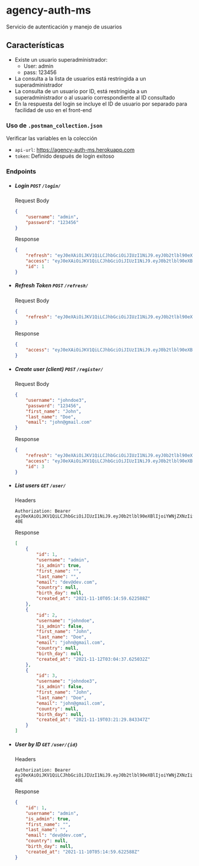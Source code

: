 # agency-auth-ms

Servicio de autenticación y manejo de usuarios

## Características

- Existe un usuario superadministrador:
    - User: admin
    - pass: 123456
- La consulta a la lista de usuarios está restringida a un superadministrador
- La consulta de un usuario por ID, está restringida a un superadministrador o al usuario correspondiente al ID consultado
- En la respuesta del login se incluye el ID de usuario por separado para facilidad de uso en el front-end

### Uso de `.postman_collection.json`

Verificar las variables en la colección

- `api-url`: https://agency-auth-ms.herokuapp.com
- `token`: Definido después de login exitoso

### Endpoints

- ##### Login `POST` `/login/`
  Request Body
  ```json
  {
      "username": "admin",
      "password": "123456"
  }
  ```
  Response
  ```json
  {
      "refresh": "eyJ0eXAiOiJKV1QiLCJhbGciOiJIUzI1NiJ9.eyJ0b2tlbl90eXBlIjoicmVmcmVzaCIsImV4cCI6MTYzNzM3ODI5NCwianRpIjoiZGE1ODgwMzg5NjVhNDVlNGI3OWI1YjgyY2ZjZjVmOTAiLCJ1c2VyX2lkIjoxfQ.8B5lXoY3ZyAz3PhwgQac_0cYRQuCFo24WZQMH1-zMWg",
      "access": "eyJ0eXAiOiJKV1QiLCJhbGciOiJIUzI1NiJ9.eyJ0b2tlbl90eXBlIjoiYWNjZXNzIiwiZXhwIjoxNjM3MjkyNDk0LCJqdGkiOiJmNGQyM2FlMGVmNmM0M2VjOGI2OWMzYWE5YTE4YzU4ZCIsInVzZXJfaWQiOjF9.pyQH2O1hJyOfgxDEneOYWgOOfmuz1ehOvaaydK4K4EU",
      "id": 1
  }
  ```



- ##### Refresh Token `POST` `/refresh/`
  Request Body
  ```json
  {
      "refresh": "eyJ0eXAiOiJKV1QiLCJhbGciOiJIUzI1NiJ9.eyJ0b2tlbl90eXBlIjoicmVmcmVzaCIsImV4cCI6MTYzNzM3ODI5NCwianRpIjoiZGE1ODgwMzg5NjVhNDVlNGI3OWI1YjgyY2ZjZjVmOTAiLCJ1c2VyX2lkIjoxfQ.8B5lXoY3ZyAz3PhwgQac_0cYRQuCFo24WZQMH1-zMWg"
  }
  ```
  Response
  ```json
  {
      "access": "eyJ0eXAiOiJKV1QiLCJhbGciOiJIUzI1NiJ9.eyJ0b2tlbl90eXBlIjoiYWNjZXNzIiwiZXhwIjoxNjM3MjkyNjA1LCJqdGkiOiJlYTFjYzIyMmFlZTM0MTI2OGIyNDc0OTZmMWViYTY1ZiIsInVzZXJfaWQiOjF9.ZRGJ9KbCW_MGu78c6e9uhtW24dqsaYYDtWxitv9-40E"
  }
  ```



- ##### Create user (client) `POST` `/register/`
  Request Body
  ```json
  {
      "username": "johndoe3",
      "password": "123456",
      "first_name": "John",
      "last_name": "Doe",
      "email": "john@gmail.com"
  }
  ```
  Response
  ```json
  {
      "refresh": "eyJ0eXAiOiJKV1QiLCJhbGciOiJIUzI1NiJ9.eyJ0b2tlbl90eXBlIjoicmVmcmVzaCIsImV4cCI6MTYzNzM3ODQ5MCwianRpIjoiM2RkNjQ4ZDY1Njk1NGY3ZGJjMTEwMDIwYzQ5ZWUxOWYiLCJ1c2VyX2lkIjozfQ.-Y2ZtC9tJvaIygg07E1OeWbig6LTZgbNsdvt2L7j8zM",
      "access": "eyJ0eXAiOiJKV1QiLCJhbGciOiJIUzI1NiJ9.eyJ0b2tlbl90eXBlIjoiYWNjZXNzIiwiZXhwIjoxNjM3MjkyNjkwLCJqdGkiOiI2YmJjNzhkMTU2MjU0Mzc1OTZlNjNlOWRhNzgyMjM3ZSIsInVzZXJfaWQiOjN9.VUZdtjxr-KGRnv06yymF8JeP-Fmn-C1h59mimyg43sc",
      "id": 3
  }
  ```



- ##### List users `GET` `/user/`
  Headers
  ```curl
  Authorization: Bearer eyJ0eXAiOiJKV1QiLCJhbGciOiJIUzI1NiJ9.eyJ0b2tlbl90eXBlIjoiYWNjZXNzIiwiZXhwIjoxNjM3MjkyNjA1LCJqdGkiOiJlYTFjYzIyMmFlZTM0MTI2OGIyNDc0OTZmMWViYTY1ZiIsInVzZXJfaWQiOjF9.ZRGJ9KbCW_MGu78c6e9uhtW24dqsaYYDtWxitv9-40E
  ```
  Response
  ```json
  [
      {
          "id": 1,
          "username": "admin",
          "is_admin": true,
          "first_name": "",
          "last_name": "",
          "email": "dev@dev.com",
          "country": null,
          "birth_day": null,
          "created_at": "2021-11-10T05:14:59.622588Z"
      },
      {
          "id": 2,
          "username": "johndoe",
          "is_admin": false,
          "first_name": "John",
          "last_name": "Doe",
          "email": "john@gmail.com",
          "country": null,
          "birth_day": null,
          "created_at": "2021-11-12T03:04:37.625032Z"
      },
      {
          "id": 3,
          "username": "johndoe3",
          "is_admin": false,
          "first_name": "John",
          "last_name": "Doe",
          "email": "john@gmail.com",
          "country": null,
          "birth_day": null,
          "created_at": "2021-11-19T03:21:29.843347Z"
      }
  ]
  ```



- ##### User by ID `GET` `/user/{id}`
  Headers
  ```curl
  Authorization: Bearer eyJ0eXAiOiJKV1QiLCJhbGciOiJIUzI1NiJ9.eyJ0b2tlbl90eXBlIjoiYWNjZXNzIiwiZXhwIjoxNjM3MjkyNjA1LCJqdGkiOiJlYTFjYzIyMmFlZTM0MTI2OGIyNDc0OTZmMWViYTY1ZiIsInVzZXJfaWQiOjF9.ZRGJ9KbCW_MGu78c6e9uhtW24dqsaYYDtWxitv9-40E
  ```
  Response
  ```json
  {
      "id": 1,
      "username": "admin",
      "is_admin": true,
      "first_name": "",
      "last_name": "",
      "email": "dev@dev.com",
      "country": null,
      "birth_day": null,
      "created_at": "2021-11-10T05:14:59.622588Z"
  }
  ```
